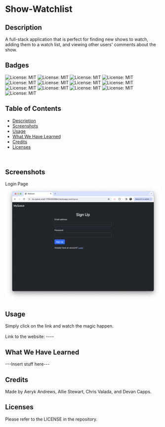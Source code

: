 # Show-Watchlist
## Description
A full-stack application that is perfect for finding new shows to watch, </br> 
adding them to a watch list, and viewing other users' comments about the show. </br> 

## Badges
![License: MIT](https://img.shields.io/badge/License-MIT-yellow.svg)
![License: MIT](https://img.shields.io/badge/Version-1.0-yellow.svg)
![License: MIT](https://img.shields.io/badge/Javascript-yellow.svg)
![License: MIT](https://img.shields.io/badge/HTML5-red.svg)
![License: MIT](https://img.shields.io/badge/CSS-purple.svg)
![License: MIT](https://img.shields.io/badge/Handlebars-orange.svg)
![License: MIT](https://img.shields.io/badge/Tailwind-blue.svg)
![License: MIT](https://img.shields.io/badge/Node.js-grey.svg)
![License: MIT](https://img.shields.io/badge/Express.js-grey.svg)
![License: MIT](https://img.shields.io/badge/MySQL-purple.svg)
![License: MIT](https://img.shields.io/badge/Heroku-purple.svg)
![License: MIT](https://img.shields.io/badge/Sequelize-purple.svg)
![License: MIT](https://img.shields.io/badge/GSAP-purple.svg)

## Table of Contents
- [Description](#description)
- [Screenshots](#screenshots)
- [Usage](#usage)
- [What We Have Learned](#what-i-have-learned)
- [Credits](#credits)
- [Licenses](#licenses)
</br>

## Screenshots
Login Page
![login page](public/images/readme_screenshots/login.png)</br> 

## Usage
Simply click on the link and watch the magic happen. </br>  
Link to the website: ---- </br>

## What We Have Learned
---Insert stuff here---

## Credits
Made by Aeryk Andrews, Allie Stewart, Chris Valada, and Devan Capps. </br>

## Licenses
Please refer to the LICENSE in the repository. </br>
